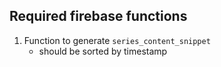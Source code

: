 ## Required firebase functions

1. Function to generate `series_content_snippet`
    - should be sorted by timestamp